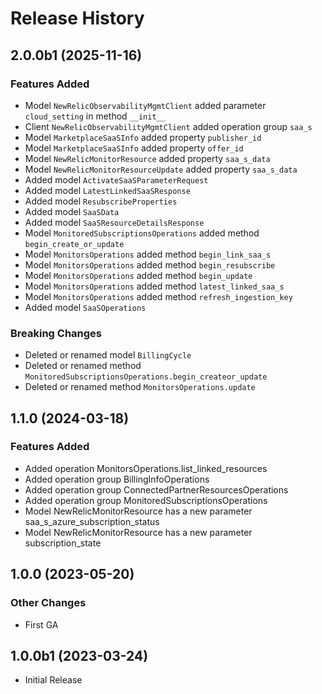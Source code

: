 # Release History

## 2.0.0b1 (2025-11-16)

### Features Added

  - Model `NewRelicObservabilityMgmtClient` added parameter `cloud_setting` in method `__init__`
  - Client `NewRelicObservabilityMgmtClient` added operation group `saa_s`
  - Model `MarketplaceSaaSInfo` added property `publisher_id`
  - Model `MarketplaceSaaSInfo` added property `offer_id`
  - Model `NewRelicMonitorResource` added property `saa_s_data`
  - Model `NewRelicMonitorResourceUpdate` added property `saa_s_data`
  - Added model `ActivateSaaSParameterRequest`
  - Added model `LatestLinkedSaaSResponse`
  - Added model `ResubscribeProperties`
  - Added model `SaaSData`
  - Added model `SaaSResourceDetailsResponse`
  - Model `MonitoredSubscriptionsOperations` added method `begin_create_or_update`
  - Model `MonitorsOperations` added method `begin_link_saa_s`
  - Model `MonitorsOperations` added method `begin_resubscribe`
  - Model `MonitorsOperations` added method `begin_update`
  - Model `MonitorsOperations` added method `latest_linked_saa_s`
  - Model `MonitorsOperations` added method `refresh_ingestion_key`
  - Added model `SaaSOperations`

### Breaking Changes

  - Deleted or renamed model `BillingCycle`
  - Deleted or renamed method `MonitoredSubscriptionsOperations.begin_createor_update`
  - Deleted or renamed method `MonitorsOperations.update`

## 1.1.0 (2024-03-18)

### Features Added

  - Added operation MonitorsOperations.list_linked_resources
  - Added operation group BillingInfoOperations
  - Added operation group ConnectedPartnerResourcesOperations
  - Added operation group MonitoredSubscriptionsOperations
  - Model NewRelicMonitorResource has a new parameter saa_s_azure_subscription_status
  - Model NewRelicMonitorResource has a new parameter subscription_state

## 1.0.0 (2023-05-20)

### Other Changes

  - First GA

## 1.0.0b1 (2023-03-24)

* Initial Release

